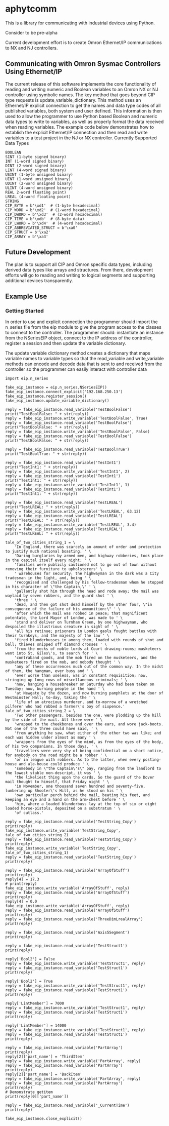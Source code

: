 # aphytcomm
This is a library for communicating with industrial devices using Python.

Consider to be pre-alpha

Current development effort is to create Omron Ethernet/IP communications to NX and NJ controllers.

## Communicating with Omron Sysmac Controllers Using Ethernet/IP

The current release of this software implements the core functionality of reading and writing numeric and Boolean variables to an Omron NX or NJ controller using symbolic names. The key method that goes beyond CIP type requests is update_variable_dictionary. This method uses an Ethernet/IP explicit connection to get the names and data type codes of all published variables, both system and user defined. This information is then used to allow the programmer to use Python based Boolean and numeric data types to write to variables, as well as properly format the data received when reading variables. The example code below demonstrates how to establish the explicit Ethernet/IP connection and then read and write variables to a test project in the NJ or NX controller.
Currently Supported Data Types

    BOOLEAN
    SINT (1-byte signed binary)
    INT (1-word signed binary)
    DINT (2-word signed binary)
    LINT (4-word signed binary)
    USINT (1-byte unsigned binary)
    UINT (1-word unsigned binary)
    UDINT (2-word unsigned binary)
    ULINT (4-word unsigned binary)
    REAL 2-word floating point)
    LREAL (4-word floating point)
    STRING
    CIP_BYTE = b'\xd1'  # (1-byte hexadecimal)
    CIP_WORD = b'\xd2'  # (1-word hexadecimal)
    CIP_DWORD = b'\xd3'  # (2-word hexadecimal)
    CIP_TIME = b'\xdb'  # (8-byte data)
    CIP_LWORD = b'\xd4'  # (4-word hexadecimal)
    CIP_ABBREVIATED_STRUCT = b'\xa0'
    CIP_STRUCT = b'\xa2'
    CIP_ARRAY = b'\xa3'

## Future Development

The plan is to support all CIP and Omron specific data types, including derived data types like arrays and structures. From there, development efforts will go to reading and writing to logical segments and supporting additional devices transparently.

## Example Use

### Getting Started

In order to use and explicit connection the programmer should import the n_series file from the eip module to give the program access to the classes to connect to the controller. The programmer should: instantiate an instance from the NSeriesEIP object, connect to the IP address of the controller, register a session and then update the variable dictionary.

The update variable dictionary method creates a dictionary that maps variable names to variable types so that the read_variable and write_variable methods can encode and decode data that is sent to and received from the controller so the programmer can easily interact with controller data 

    import eip.n_series
    
    fake_eip_instance = eip.n_series.NSeriesEIP()
    fake_eip_instance.connect_explicit('192.168.250.13')
    fake_eip_instance.register_session()
    fake_eip_instance.update_variable_dictionary()
    
    reply = fake_eip_instance.read_variable('TestBoolFalse')
    print("TestBoolFalse: " + str(reply))
    reply = fake_eip_instance.write_variable('TestBoolFalse', True)
    reply = fake_eip_instance.read_variable('TestBoolFalse')
    print("TestBoolFalse: " + str(reply))
    reply = fake_eip_instance.write_variable('TestBoolFalse', False)
    reply = fake_eip_instance.read_variable('TestBoolFalse')
    print("TestBoolFalse: " + str(reply))
    
    reply = fake_eip_instance.read_variable('TestBoolTrue')
    print("TestBoolTrue: " + str(reply))
    
    reply = fake_eip_instance.read_variable('TestInt1')
    print("TestInt1: " + str(reply))
    reply = fake_eip_instance.write_variable('TestInt1', 2)
    reply = fake_eip_instance.read_variable('TestInt1')
    print("TestInt1: " + str(reply))
    reply = fake_eip_instance.write_variable('TestInt1', 1)
    reply = fake_eip_instance.read_variable('TestInt1')
    print("TestInt1: " + str(reply))
    
    reply = fake_eip_instance.read_variable('TestLREAL')
    print("TestLREAL: " + str(reply))
    reply = fake_eip_instance.write_variable('TestLREAL', 63.12)
    reply = fake_eip_instance.read_variable('TestLREAL')
    print("TestLREAL: " + str(reply))
    reply = fake_eip_instance.write_variable('TestLREAL', 3.4)
    reply = fake_eip_instance.read_variable('TestLREAL')
    print("TestLREAL: " + str(reply))
    
    tale_of_two_cities_string_1 = \
        'In England, there was scarcely an amount of order and protection to justify much national boasting. ' \
        'Daring burglaries by armed men, and highway robberies, took place in the capital itself every night; ' \
        'families were publicly cautioned not to go out of town without removing their furniture to upholsterers' \
        ' warehouses for security; the highwayman in the dark was a City tradesman in the light, and, being ' \
        'recognised and challenged by his fellow-tradesman whom he stopped in his character of \"the Captain,\" ' \
        'gallantly shot him through the head and rode away; the mail was waylaid by seven robbers, and the guard shot ' \
        'three ' \
        'dead, and then got shot dead himself by the other four, \"in consequence of the failure of his ammunition:\" ' \
        'after which the mail was robbed in peace; that magnificent potentate, the Lord Mayor of London, was made to ' \
        'stand and deliver on Turnham Green, by one highwayman, who despoiled the illustrious creature in sight of ' \
        'all his retinue; prisoners in London gaols fought battles with their turnkeys, and the majesty of the law ' \
        'fired blunderbusses in among them, loaded with rounds of shot and ball; thieves snipped off diamond crosses ' \
        'from the necks of noble lords at Court drawing-rooms; musketeers went into St. Giles\'s, to search for ' \
        'contraband goods, and the mob fired on the musketeers, and the musketeers fired on the mob, and nobody thought ' \
        'any of these occurrences much out of the common way. In the midst of them, the hangman, ever busy and ' \
        'ever worse than useless, was in constant requisition; now, stringing up long rows of miscellaneous criminals; ' \
        'now, hanging a housebreaker on Saturday who had been taken on Tuesday; now, burning people in the hand ' \
        'at Newgate by the dozen, and now burning pamphlets at the door of Westminster Hall; to-day, taking the ' \
        'life of an atrocious murderer, and to-morrow of a wretched pilferer who had robbed a farmer\'s boy of sixpence.'
    tale_of_two_cities_string_2 = \
        'Two other passengers, besides the one, were plodding up the hill by the side of the mail. All three were ' \
        'wrapped to the cheekbones and over the ears, and wore jack-boots. Not one of the three could have said, ' \
        'from anything he saw, what either of the other two was like; and each was hidden under almost as many ' \
        'wrappers from the eyes of the mind, as from the eyes of the body, of his two companions. In those days, ' \
        'travellers were very shy of being confidential on a short notice, for anybody on the road might be a robber ' \
        'or in league with robbers. As to the latter, when every posting-house and ale-house could produce ' \
        'somebody in \"the Captain\'s\" pay, ranging from the landlord to the lowest stable non-descript, it was ' \
        'the likeliest thing upon the cards. So the guard of the Dover mail thought to himself, that Friday night ' \
        'in November, one thousand seven hundred and seventy-five, lumbering up Shooter\'s Hill, as he stood on his ' \
        'own particular perch behind the mail, beating his feet, and keeping an eye and a hand on the arm-chest before ' \
        'him, where a loaded blunderbuss lay at the top of six or eight loaded horse-pistols, deposited on a substratum ' \
        'of cutlass.'
    
    reply = fake_eip_instance.read_variable('TestString_Copy')
    print(reply)
    fake_eip_instance.write_variable('TestString_Copy', tale_of_two_cities_string_2)
    reply = fake_eip_instance.read_variable('TestString_Copy')
    print(reply)
    fake_eip_instance.write_variable('TestString_Copy', tale_of_two_cities_string_1)
    reply = fake_eip_instance.read_variable('TestString_Copy')
    print(reply)
    
    reply = fake_eip_instance.read_variable('ArrayOfStuff')
    print(reply)
    reply[4] = 17.3
    # print(reply)
    fake_eip_instance.write_variable('ArrayOfStuff', reply)
    reply = fake_eip_instance.read_variable('ArrayOfStuff')
    print(reply)
    reply[4] = 0.0
    fake_eip_instance.write_variable('ArrayOfStuff', reply)
    reply = fake_eip_instance.read_variable('ArrayOfStuff')
    print(reply)
    reply = fake_eip_instance.read_variable('ThreeDimLrealArray')
    print(reply)
    
    reply = fake_eip_instance.read_variable('Axis5Segment')
    print(reply)
    
    reply = fake_eip_instance.read_variable('TestStruct1')
    print(reply)
    
    reply['Bool2'] = False
    reply = fake_eip_instance.write_variable('TestStruct1', reply)
    reply = fake_eip_instance.read_variable('TestStruct1')
    print(reply)
    
    reply['Bool2'] = True
    reply = fake_eip_instance.write_variable('TestStruct1', reply)
    reply = fake_eip_instance.read_variable('TestStruct1')
    print(reply)
    
    reply['LintMember'] = 7000
    reply = fake_eip_instance.write_variable('TestStruct1', reply)
    reply = fake_eip_instance.read_variable('TestStruct1')
    print(reply)
    
    reply['LintMember'] = 14000
    reply = fake_eip_instance.write_variable('TestStruct1', reply)
    reply = fake_eip_instance.read_variable('TestStruct1')
    print(reply)
    
    reply = fake_eip_instance.read_variable('PartArray')
    print(reply)
    reply[2]['part_name'] = 'ThirdItem'
    reply = fake_eip_instance.write_variable('PartArray', reply)
    reply = fake_eip_instance.read_variable('PartArray')
    print(reply)
    reply[2]['part_name'] = 'BackItem'
    reply = fake_eip_instance.write_variable('PartArray', reply)
    reply = fake_eip_instance.read_variable('PartArray')
    print(reply)
    # Demonstrate getitem
    print(reply[0]['part_name'])
    
    reply = fake_eip_instance.read_variable('_CurrentTime')
    print(reply)
    
    fake_eip_instance.close_explicit()